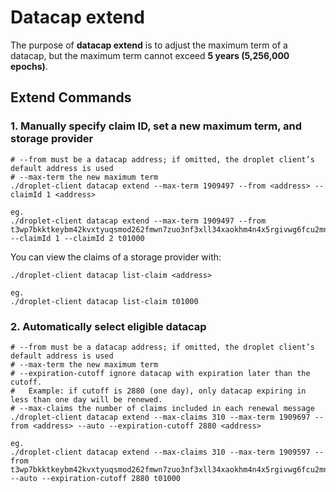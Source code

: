# Datacap extend

The purpose of **datacap extend** is to adjust the maximum term of a datacap, but the maximum term cannot exceed **5 years (5,256,000 epochs)**.

## Extend Commands

### 1. Manually specify claim ID, set a new maximum term, and storage provider

```
# --from must be a datacap address; if omitted, the droplet client’s default address is used
# --max-term the new maximum term
./droplet-client datacap extend --max-term 1909497 --from <address> --claimId 1 <address>

eg.
./droplet-client datacap extend --max-term 1909497 --from t3wp7bkktkeybm42kvxtyuqsmod262fmwn7zuo3nf3xll34xaokhm4n4x5rgivwg6fcu2mnjecourodjmil3fq --claimId 1 --claimId 2 t01000
```

You can view the claims of a storage provider with:

```
./droplet-client datacap list-claim <address>

eg.
./droplet-client datacap list-claim t01000
```

### 2. Automatically select eligible datacap

```
# --from must be a datacap address; if omitted, the droplet client’s default address is used
# --max-term the new maximum term
# --expiration-cutoff ignore datacap with expiration later than the cutoff.
#   Example: if cutoff is 2880 (one day), only datacap expiring in less than one day will be renewed.
# --max-claims the number of claims included in each renewal message
./droplet-client datacap extend --max-claims 310 --max-term 1909697 --from <address> --auto --expiration-cutoff 2880 <address>

eg.
./droplet-client datacap extend --max-claims 310 --max-term 1909597 --from t3wp7bkktkeybm42kvxtyuqsmod262fmwn7zuo3nf3xll34xaokhm4n4x5rgivwg6fcu2mnjecourodjmil3fq --auto --expiration-cutoff 2880 t01000
```
